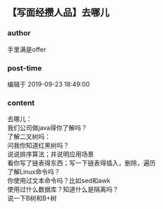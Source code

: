## 【写面经攒人品】去哪儿
### author 
手里满是offer
### post-time 

编辑于  2019-09-23 18:49:00
### content 
<div class="post-topic-des nc-post-content">
 去哪儿：
 <br/>
 我们公司做java得你了解吗？
 <br/>
 了解二叉树吗：
 <br/>
 问我你知道红黑树吗？
 <br/>
 说说排序算法；并说明应用场景
 <br/>
 看你写了链表得东西；写一下链表得插入，删除，遍历
 <br/>
 了解Linux命令吗？
 <br/>
 你使用过文本命令吗？比如sed和awk
 <br/>
 使用过什么数据库？知道什么是隔离吗？
 <br/>
 说一下B树和B+树
 <br/>
 <br/>
</div>
